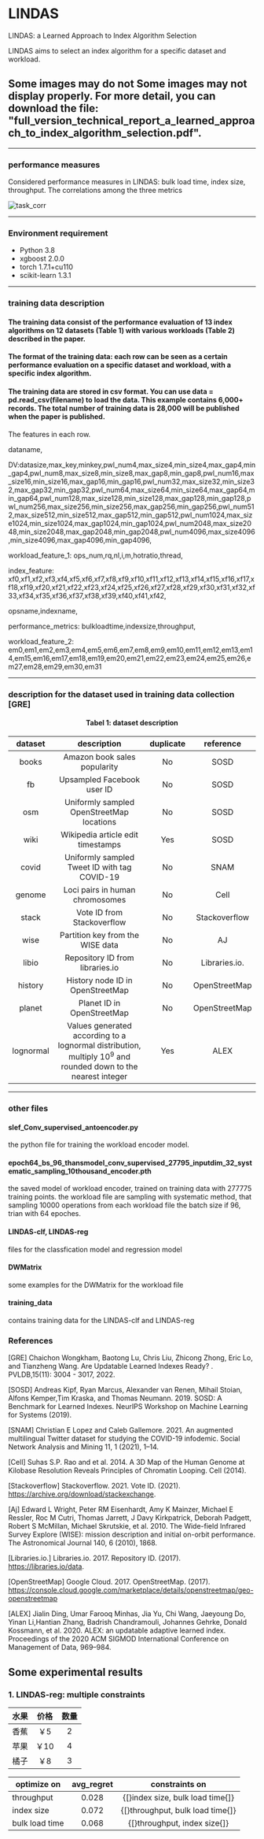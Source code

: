 # LINDAS
LINDAS: a Learned Approach to Index Algorithm Selection

LINDAS aims to select an index algorithm for a specific dataset and workload. 
## Some images may do not Some images may not display properly. For more detail, you can download the file: "full_version_technical_report_a_learned_approach_to_index_algorithm_selection.pdf".
---

### performance measures

Considered performance measures in LINDAS: bulk load time, index size, throughput. The correlations among the three metrics

![task_corr](https://github.com/chaohcc/LIAS/assets/51820918/cc02b9b1-f063-47cb-a0db-ef03c8f0240b)

---

### Environment requirement
* Python 3.8
* xgboost 2.0.0
* torch 1.7.1+cu110
* scikit-learn 1.3.1

---

### training data description
#### The training data consist of the performance evaluation of 13 index algorithms on 12 datasets (Table 1) with various workloads (Table 2) described in the paper.
#### The format of the training data: each row can be seen as a certain performance evaluation on a specific dataset and workload, with a specific index algorithm.
#### The training data are stored in csv format. You can use data = pd.read_csv(filename) to load the data. This example contains 6,000+ records. The total number of training data is 28,000 will be published when the paper is published.

The features in each row.

dataname,

DV:datasize,max_key,minkey,pwl_num4,max_size4,min_size4,max_gap4,min_gap4,pwl_num8,max_size8,min_size8,max_gap8,min_gap8,pwl_num16,max_size16,min_size16,max_gap16,min_gap16,pwl_num32,max_size32,min_size32,max_gap32,min_gap32,pwl_num64,max_size64,min_size64,max_gap64,min_gap64,pwl_num128,max_size128,min_size128,max_gap128,min_gap128,pwl_num256,max_size256,min_size256,max_gap256,min_gap256,pwl_num512,max_size512,min_size512,max_gap512,min_gap512,pwl_num1024,max_size1024,min_size1024,max_gap1024,min_gap1024,pwl_num2048,max_size2048,min_size2048,max_gap2048,min_gap2048,pwl_num4096,max_size4096,min_size4096,max_gap4096,min_gap4096,

workload_feature_1: ops_num,rq,nl,i,m,hotratio,thread,

index_feature: xf0,xf1,xf2,xf3,xf4,xf5,xf6,xf7,xf8,xf9,xf10,xf11,xf12,xf13,xf14,xf15,xf16,xf17,xf18,xf19,xf20,xf21,xf22,xf23,xf24,xf25,xf26,xf27,xf28,xf29,xf30,xf31,xf32,xf33,xf34,xf35,xf36,xf37,xf38,xf39,xf40,xf41,xf42,

opsname,indexname,

performance_metrics: bulkloadtime,indexsize,throughput,

workload_feature_2: em0,em1,em2,em3,em4,em5,em6,em7,em8,em9,em10,em11,em12,em13,em14,em15,em16,em17,em18,em19,em20,em21,em22,em23,em24,em25,em26,em27,em28,em29,em30,em31

---

### description for the dataset used in training data collection [GRE]


#### <center>Tabel 1:  dataset description</center>
| dataset | description | duplicate | reference |
| :---:     |     :---:      |       :---:  |       :---:  |
books    | Amazon book sales popularity                                                                                    | No       | SOSD      |
fb        | Upsampled Facebook user ID                                                                                                                                 | No        |   SOSD     |
osm       | Uniformly sampled OpenStreetMap locations                                                                                                                  | No        |   SOSD    |
wiki      | Wikipedia article edit timestamps                                                                                                                          | Yes       |    SOSD    |
covid     | Uniformly sampled Tweet ID with tag COVID-19                                                                                                               | No        |    SNAM   |
genome    | Loci pairs in human chromosomes                  | No        |    Cell    |
stack     | Vote ID from Stackoverflow                                                                                                                                 | No       |     Stackoverflow   |
wise      | Partition key from the WISE data                                                                                                                           | No       |     AJ   |
libio     | Repository ID from libraries.io                                                                                                                            | No        |  Libraries.io.    |
history   | History node ID in OpenStreetMap                                                                                                                           | No        |    OpenStreetMap    |
planet    | Planet ID in OpenStreetMap                                                                                                                                 | No        |   OpenStreetMap    |
lognormal | Values generated according to a lognormal distribution, multiply $10^9$ and rounded down to the nearest integer | Yes       |    ALEX    | 

---

### other files
#### slef_Conv_supervised_antoencoder.py
the python file for training the workload encoder model.
#### epoch64_bs_96_thansmodel_conv_supervised_27795_inputdim_32_systematic_sampling_10thousand_encoder.pth
the saved model of workload encoder, trained on training data with 277775 training points.
the workload file are sampling with systematic method, that sampling 10000 operations from each workload file
the batch size if 96, trian with 64 epoches.
#### LINDAS-clf, LINDAS-reg
files for the classfication model and regression model
#### DWMatrix
some examples for the DWMatrix for the workload file
#### training_data
contains training data for the LINDAS-clf and LINDAS-reg

### References
[GRE] Chaichon Wongkham, Baotong Lu, Chris Liu, Zhicong Zhong, Eric Lo, and Tianzheng Wang. Are Updatable Learned Indexes Ready? . PVLDB,15(11): 3004 - 3017, 2022.

[SOSD] Andreas Kipf, Ryan Marcus, Alexander van Renen, Mihail Stoian, Alfons Kemper,Tim Kraska, and Thomas Neumann. 2019. SOSD: A Benchmark for Learned Indexes. NeurIPS Workshop on Machine Learning for Systems (2019).

[SNAM] Christian E Lopez and Caleb Gallemore. 2021. An augmented multilingual Twitter dataset for studying the COVID-19 infodemic. Social Network Analysis and Mining 11, 1 (2021), 1–14.

[Cell] Suhas S.P. Rao and et al. 2014. A 3D Map of the Human Genome at Kilobase Resolution Reveals Principles of Chromatin Looping. Cell (2014).

[Stackoverflow] Stackoverflow. 2021. Vote ID. (2021). https://archive.org/download/stackexchange.

[Aj] Edward L Wright, Peter RM Eisenhardt, Amy K Mainzer, Michael E Ressler, Roc M Cutri, Thomas Jarrett, J Davy Kirkpatrick, Deborah Padgett, Robert S McMillan, Michael Skrutskie, et al. 2010. The Wide-field Infrared Survey Explore (WISE): mission description and initial on-orbit performance. The Astronomical Journal 140, 6 (2010), 1868.

[Libraries.io.] Libraries.io. 2017. Repository ID. (2017). https://libraries.io/data. 

[OpenStreetMap] Google Cloud. 2017. OpenStreetMap. (2017). https://console.cloud.google.com/marketplace/details/openstreetmap/geo-openstreetmap

[ALEX] Jialin Ding, Umar Farooq Minhas, Jia Yu, Chi Wang, Jaeyoung Do, Yinan Li,Hantian Zhang, Badrish Chandramouli, Johannes Gehrke, Donald Kossmann, et al. 2020. ALEX: an updatable adaptive learned index. Proceedings of the 2020 ACM SIGMOD International Conference on Management of Data, 969–984.

## Some experimental results

### 1. LINDAS-reg: multiple constraints

|水果  |  价格|  数量|
|--   | :---:|:---:|
|香蕉  |￥5   |  2  |
|苹果  |￥10  | 4   |
|橘子  |￥8   | 3   |

|optimize on| avg\_regret| constraints on   |   
|--   | :---:|:---:|
|throughput   |0.028   |{[}index size, bulk load time{]} |
|index size    | 0.072     |{[}throughput, bulk load time{]} |
|bulk load time|0.068      |{[}throughput, index size{]}   |
